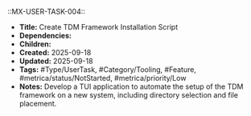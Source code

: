 ::MX-USER-TASK-004::
- **Title:** Create TDM Framework Installation Script
- **Dependencies:** 
- **Children:** 
- **Created:** 2025-09-18
- **Updated:** 2025-09-18
- **Tags:** #Type/UserTask, #Category/Tooling, #Feature, #metrica/status/NotStarted, #metrica/priority/Low
- **Notes:** Develop a TUI application to automate the setup of the TDM framework on a new system, including directory selection and file placement.